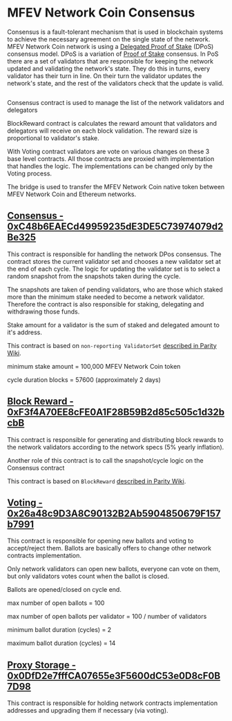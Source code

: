 # MFEV Network Coin Consensus

Consensus is a fault-tolerant mechanism that is used in blockchain systems to achieve the necessary agreement on the single state of the network. MFEV Network Coin network is using a [Delegated Proof of Stake](https://en.bitcoinwiki.org/wiki/DPoS) (DPoS) consensus model. DPoS is a variation of [Proof of Stake](https://en.bitcoinwiki.org/wiki/Proof-of-stake) consensus. In PoS there are a set of validators that are responsible for keeping the network updated and validating the network's state. They do this in turns, every validator has their turn in line. On their turn the validator updates the network's state, and the rest of the validators check that the update is valid.

![]()

Consensus contract is used to manage the list of the network validators and delegators

BlockReward contract is calculates the reward amount that validators and delegators will receive on each block validation. The reward size is proportional to validator's stake.

With Voting contract validators are vote on various changes on these 3 base level contracts. All those contracts are proxied with implementation that handles the logic. The implementations can be changed only by the Voting process.&#x20;

The bridge is used to transfer the MFEV Network Coin native token between MFEV Network Coin and Ethereum networks.&#x20;

## [Consensus - 0xC48b6EAECd49959235dE3DE5C73974079d2Be325](https://testnet.mediablock.ai/address/0xC48b6EAECd49959235dE3DE5C73974079d2Be325)

This contract is responsible for handling the network DPos consensus. The contract stores the current validator set and chooses a new validator set at the end of each cycle. The logic for updating the validator set is to select a random snapshot from the snapshots taken during the cycle.

The snapshots are taken of pending validators, who are those which staked more than the minimum stake needed to become a network validator. Therefore the contract is also responsible for staking, delegating and withdrawing those funds.

Stake amount for a validator is the sum of staked and delegated amount to it's address.

This contract is based on `non-reporting ValidatorSet` [described in Parity Wiki](https://wiki.parity.io/Validator-Set.html#non-reporting-contract).

minimum stake amount = 100,000 MFEV Network Coin token

cycle duration blocks = 57600 (approximately 2 days)

## [Block Reward - 0xF3f4A70EE8cFE0A1F28B59B2d85c505c1d32bcbB](https://testnet.mediablock.ai/address/0xF3f4A70EE8cFE0A1F28B59B2d85c505c1d32bcbB)

This contract is responsible for generating and distributing block rewards to the network validators according to the network specs (5% yearly inflation).

Another role of this contract is to call the snapshot/cycle logic on the Consensus contract

This contract is based on `BlockReward` [described in Parity Wiki](https://wiki.parity.io/Block-Reward-Contract).

## [Voting - 0x26a48c9D3A8C90132B2Ab5904850679F157b7991]()

This contract is responsible for opening new ballots and voting to accept/reject them. Ballots are basically offers to change other network contracts implementation.

Only network validators can open new ballots, everyone can vote on them, but only validators votes count when the ballot is closed.

Ballots are opened/closed on cycle end.

max number of open ballots = 100

max number of open ballots per validator = 100 / number of validators

minimum ballot duration (cycles) = 2

maximum ballot duration (cycles) = 14

## [Proxy Storage - 0x0DfD2e7fffCA07655e3F5600dC53e0D8cF0B7D98]()

This contract is responsible for holding network contracts implementation addresses and upgrading them if necessary (via voting).
